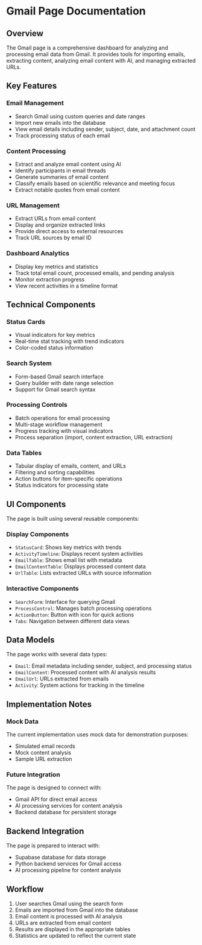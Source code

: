 # Gmail Page Documentation

## Overview
The Gmail page is a comprehensive dashboard for analyzing and processing email data from Gmail. It provides tools for importing emails, extracting content, analyzing email content with AI, and managing extracted URLs.

## Key Features

### Email Management
- Search Gmail using custom queries and date ranges
- Import new emails into the database
- View email details including sender, subject, date, and attachment count
- Track processing status of each email

### Content Processing
- Extract and analyze email content using AI
- Identify participants in email threads
- Generate summaries of email content
- Classify emails based on scientific relevance and meeting focus
- Extract notable quotes from email content

### URL Management
- Extract URLs from email content
- Display and organize extracted links
- Provide direct access to external resources
- Track URL sources by email ID

### Dashboard Analytics
- Display key metrics and statistics
- Track total email count, processed emails, and pending analysis
- Monitor extraction progress
- View recent activities in a timeline format

## Technical Components

### Status Cards
- Visual indicators for key metrics
- Real-time stat tracking with trend indicators
- Color-coded status information

### Search System
- Form-based Gmail search interface
- Query builder with date range selection
- Support for Gmail search syntax

### Processing Controls
- Batch operations for email processing
- Multi-stage workflow management
- Progress tracking with visual indicators
- Process separation (import, content extraction, URL extraction)

### Data Tables
- Tabular display of emails, content, and URLs
- Filtering and sorting capabilities
- Action buttons for item-specific operations
- Status indicators for processing state

## UI Components
The page is built using several reusable components:

### Display Components
- `StatusCard`: Shows key metrics with trends
- `ActivityTimeline`: Displays recent system activities
- `EmailTable`: Shows email list with metadata
- `EmailContentTable`: Displays processed content data
- `UrlTable`: Lists extracted URLs with source information

### Interactive Components
- `SearchForm`: Interface for querying Gmail
- `ProcessControl`: Manages batch processing operations
- `ActionButton`: Button with icon for quick actions
- `Tabs`: Navigation between different data views

## Data Models
The page works with several data types:

- `Email`: Email metadata including sender, subject, and processing status
- `EmailContent`: Processed content with AI analysis results
- `EmailUrl`: URLs extracted from emails
- `Activity`: System actions for tracking in the timeline

## Implementation Notes

### Mock Data
The current implementation uses mock data for demonstration purposes:
- Simulated email records
- Mock content analysis
- Sample URL extraction

### Future Integration
The page is designed to connect with:
- Gmail API for direct email access
- AI processing services for content analysis
- Backend database for persistent storage

## Backend Integration
The page is prepared to interact with:
- Supabase database for data storage
- Python backend services for Gmail access
- AI processing pipeline for content analysis

## Workflow
1. User searches Gmail using the search form
2. Emails are imported from Gmail into the database
3. Email content is processed with AI analysis
4. URLs are extracted from email content
5. Results are displayed in the appropriate tables
6. Statistics are updated to reflect the current state